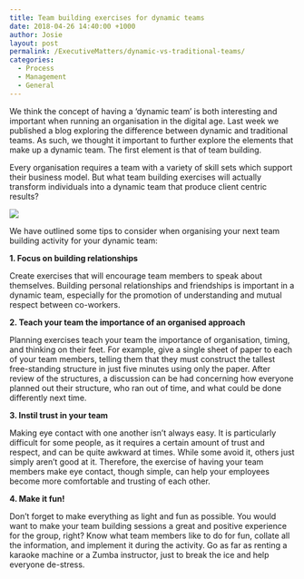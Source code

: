 ```yaml
---
title: Team building exercises for dynamic teams
date: 2018-04-26 14:40:00 +1000
author: Josie
layout: post
permalink: /ExecutiveMatters/dynamic-vs-traditional-teams/
categories:
  - Process
  - Management
  - General
---
```


We think the concept of having a ‘dynamic team’ is both interesting and important when running an organisation in the digital age. Last week we published a blog exploring the difference between dynamic and traditional teams. As such, we thought it important to further explore the elements that make up a dynamic team. The first element is that of team building.

Every organisation requires a team with a variety of skill sets which support their business model. But what team building exercises will actually transform individuals into a dynamic team that produce client centric results?

******![](blob:https://app.cloudcannon.com/aeede76b-1d19-41bc-bfe7-7b4f5f3a0cb0)******

We have outlined some tips to consider when organising your next team building activity for your dynamic team:

**1. Focus on building relationships**

Create exercises that will encourage team members to speak about themselves. Building personal relationships and friendships is important in a dynamic team, especially for the promotion of understanding and mutual respect between co-workers.

**2. Teach your team the importance of an organised approach**

Planning exercises teach your team the importance of organisation, timing, and thinking on their feet. For example, give a single sheet of paper to each of your team members, telling them that they must construct the tallest free-standing structure in just five minutes using only the paper. After review of the structures, a discussion can be had concerning how everyone planned out their structure, who ran out of time, and what could be done differently next time.

**3. Instil trust in your team &nbsp;**

Making eye contact with one another isn’t always easy. It is particularly difficult for some people, as it requires a certain amount of trust and respect, and can be quite awkward at times. While some avoid it, others just simply aren’t good at it. Therefore, the exercise of having your team members make eye contact, though simple, can help your employees become more comfortable and trusting of each other.&nbsp;

**4. Make it fun!**

Don’t forget to make everything as light and fun as possible. You would want to make your team building sessions a great and positive experience for the group, right? Know what team members like to do for fun, collate all the information, and implement it during the activity. Go as far as renting a karaoke machine or a Zumba instructor, just to break the ice and help everyone de-stress.